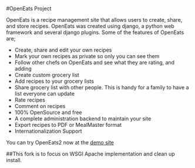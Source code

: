 #OpenEats Project

OpenEats is a recipe management site that allows users to create, share, and store recipes.  OpenEats was created using django, a python web framework
and several django plugins.  Some of the features of OpenEats are;

* Create, share and edit your own recipes
* Mark your own recipes as private so only you can see them
* Follow other chefs on OpenEats and see what they are rating, and adding
* Create custom grocery list
* Add recipes to your grocery lists
* Share grocery list with other people.  This is handy for a family to have a list everyone can update
* Rate recipes
* Comment on recipes
* 100% OpenSource and free
* A complete administration backend to maintain your site
* Export recipes to PDF or MealMaster format
* Internationalization Support

You can try OpenEats2 now at the [demo site](http://new.openeats.org)

##This fork is to focus on WSGI Apache implementation and clean up install.

